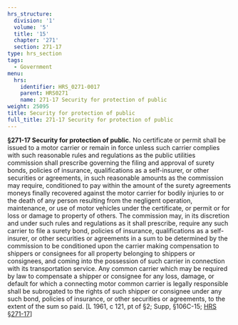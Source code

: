 ```yaml
---
hrs_structure:
  division: '1'
  volume: '5'
  title: '15'
  chapter: '271'
  section: 271-17
type: hrs_section
tags:
  - Government
menu:
  hrs:
    identifier: HRS_0271-0017
    parent: HRS0271
    name: 271-17 Security for protection of public
weight: 25095
title: Security for protection of public
full_title: 271-17 Security for protection of public
---
```

**§271-17 Security for protection of public.** No certificate or permit shall be issued to a motor carrier or remain in force unless such carrier complies with such reasonable rules and regulations as the public utilities commission shall prescribe governing the filing and approval of surety bonds, policies of insurance, qualifications as a self-insurer, or other securities or agreements, in such reasonable amounts as the commission may require, conditioned to pay within the amount of the surety agreements moneys finally recovered against the motor carrier for bodily injuries to or the death of any person resulting from the negligent operation, maintenance, or use of motor vehicles under the certificate, or permit or for loss or damage to property of others. The commission may, in its discretion and under such rules and regulations as it shall prescribe, require any such carrier to file a surety bond, policies of insurance, qualifications as a self-insurer, or other securities or agreements in a sum to be determined by the commission to be conditioned upon the carrier making compensation to shippers or consignees for all property belonging to shippers or consignees, and coming into the possession of such carrier in connection with its transportation service. Any common carrier which may be required by law to compensate a shipper or consignee for any loss, damage, or default for which a connecting motor common carrier is legally responsible shall be subrogated to the rights of such shipper or consignee under any such bond, policies of insurance, or other securities or agreements, to the extent of the sum so paid. [L 1961, c 121, pt of §2; Supp, §106C-15; [HRS §271-17](/title-15/chapter-271/section-271-17/)]